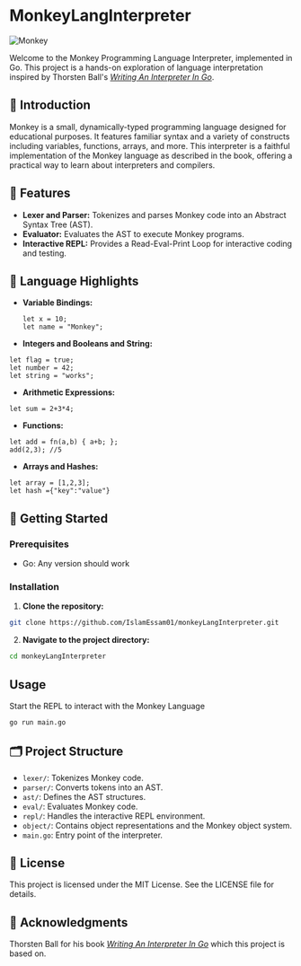 # MonkeyLangInterpreter

![Monkey](https://img.shields.io/badge/MonkeyLang-Interpreter-blue)

Welcome to the Monkey Programming Language Interpreter, implemented in Go. This project is a hands-on exploration of language interpretation inspired by Thorsten Ball's [*Writing An Interpreter In Go*](https://interpreterbook.com/).

## 📜 Introduction

Monkey is a small, dynamically-typed programming language designed for educational purposes. It features familiar syntax and a variety of constructs including variables, functions, arrays, and more. This interpreter is a faithful implementation of the Monkey language as described in the book, offering a practical way to learn about interpreters and compilers.

## 🔧 Features

- **Lexer and Parser:** Tokenizes and parses Monkey code into an Abstract Syntax Tree (AST).
- **Evaluator:** Evaluates the AST to execute Monkey programs.
- **Interactive REPL:** Provides a Read-Eval-Print Loop for interactive coding and testing.

## 🌟 Language Highlights

- **Variable Bindings:**
  ```monkey
  let x = 10;
  let name = "Monkey";
  ```
- **Integers and Booleans and String:**
```monkey
let flag = true;
let number = 42;
let string = "works";
```
- **Arithmetic Expressions:**
```monkey
let sum = 2+3*4;
```
- **Functions:**
```monkey
let add = fn(a,b) { a+b; };
add(2,3); //5
```
- **Arrays and Hashes:**
```monkey
let array = [1,2,3];
let hash ={"key":"value"}
```
## 🚀 Getting Started

### Prerequisites
- Go: Any version should work

### Installation 
1. **Clone the repository:**
```sh
git clone https://github.com/IslamEssam01/monkeyLangInterpreter.git
```
2. **Navigate to the project directory:**
```sh
cd monkeyLangInterpreter
```
## Usage
Start the REPL to interact with the Monkey Language
```sh
go run main.go
```

## 🗂️ Project Structure
- `lexer/`: Tokenizes Monkey code.
- `parser/`: Converts tokens into an AST.
- `ast/`: Defines the AST structures.
- `eval/`: Evaluates Monkey code.
- `repl/`: Handles the interactive REPL environment.
- `object/`: Contains object representations and the Monkey object system.
- `main.go`: Entry point of the interpreter.

## 📜 License
This project is licensed under the MIT License. See the LICENSE file for details.

## 🎉 Acknowledgments
Thorsten Ball for his book [*Writing An Interpreter In Go*](https://interpreterbook.com/) which this project is based on.
